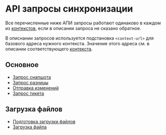 API запросы синхронизации
=========================

Все перечисленные ниже АПИ запросы работают одинаково в каждом из
[контекстов][context], если в описании запроса не сказано обратное.

В описнании запросов используется подстановка `<context-url>` для
базового адреса нужного контекста. Значение этого адреса см. в описании
соответствующего [контекста][context].


Основное
--------

*   [Запрос снапшота](snapshot.md)
*   [Запрос разницы](diff.md)
*   [Отправка изменений](submit.md)
*   [Запрос тикета](ticket.md)

Загрузка файлов
---------------

*   [Подготовка загрузки файлов](uploader.md)
*   [Загрузка файла](upload.md)


[context]: ../02-context.md

